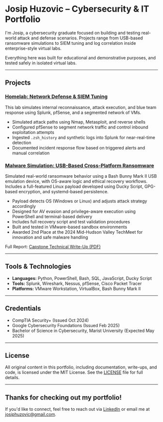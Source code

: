 # Josip Huzovic – Cybersecurity & IT Portfolio

I'm Josip, a cybersecurity graduate focused on building and testing real-world attack and defense scenarios. Projects range from USB-based ransomware simulations to SIEM tuning and log correlation inside enterprise-style virtual labs.

Everything here was built for educational and demonstrative purposes, and tested safely in isolated virtual labs.

---
## Projects

### [Homelab: Network Defense & SIEM Tuning](./Homelab%20Project)
This lab simulates internal reconnaissance, attack execution, and blue team response using Splunk, pfSense, and a segmented network of VMs.
- Simulated attack paths using Nmap, Metasploit, and reverse shells
- Configured pfSense to segment network traffic and control inbound exploitation attempts
- Ingested `.zsh_history` and synthetic logs into Splunk for near-real-time detection
- Documented incident response flow based on triggered alerts and manual correlation

### [Malware Simulation: USB-Based Cross-Platform Ransomware](./Malware%20USB%20Simulation)
Simulated real-world ransomware behavior using a Bash Bunny Mark II USB emulation device, with OS-aware logic and ethical recovery workflows. Includes a full-featured Linux payload developed using Ducky Script, GPG-based encryption, and systemd-based persistence.
- Payload detects OS (Windows or Linux) and adjusts attack strategy accordingly
- Designed for AV evasion and privilege-aware execution using PowerShell and terminal-based delivery
- Includes full recovery script and test validation procedures
- Built and tested in VMware-based sandbox environments
- Awarded 2nd Place at the 2024 Mid-Hudson Valley TechMeet for innovation and safe malware handling

Full Report: [Capstone Technical Write-Up (PDF)](./Malware%20USB%20Simulation/Cybersecurity_Capstone_Bash_Bunny_Project.pdf)

---
## Tools & Technologies
- **Languages:** Python, PowerShell, Bash, SQL, JavaScript, Ducky Script
- **Tools:** Splunk, Wireshark, Nessus, pfSense, Cisco Packet Tracer
- **Platforms:** VMware Workstation, VirtualBox, Bash Bunny Mark II

---
## Credentials
- CompTIA Security+ (Issued Oct 2024)
- Google Cybersecurity Foundations (Issued Feb 2025)
- Bachelor of Science in Cybersecurity, Marist University (Expected May 2025)

---
## License
All original content in this portfolio, including documentation, write-ups, and code, is licensed under the MIT License.
See the [LICENSE](./LICENSE) file for full details.

---
## Thanks for checking out my portfolio!
If you'd like to connect, feel free to reach out via [LinkedIn](https://www.linkedin.com/in/josip-huzovic/) or email me at josiphuzovic@gmail.com.